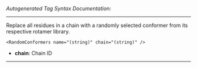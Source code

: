 _Autogenerated Tag Syntax Documentation:_

---
Replace all residues in a chain with a randomly selected conformer from its respective rotamer library.

```
<RandomConformers name="(string)" chain="(string)" />
```

-   **chain**: Chain ID

---
